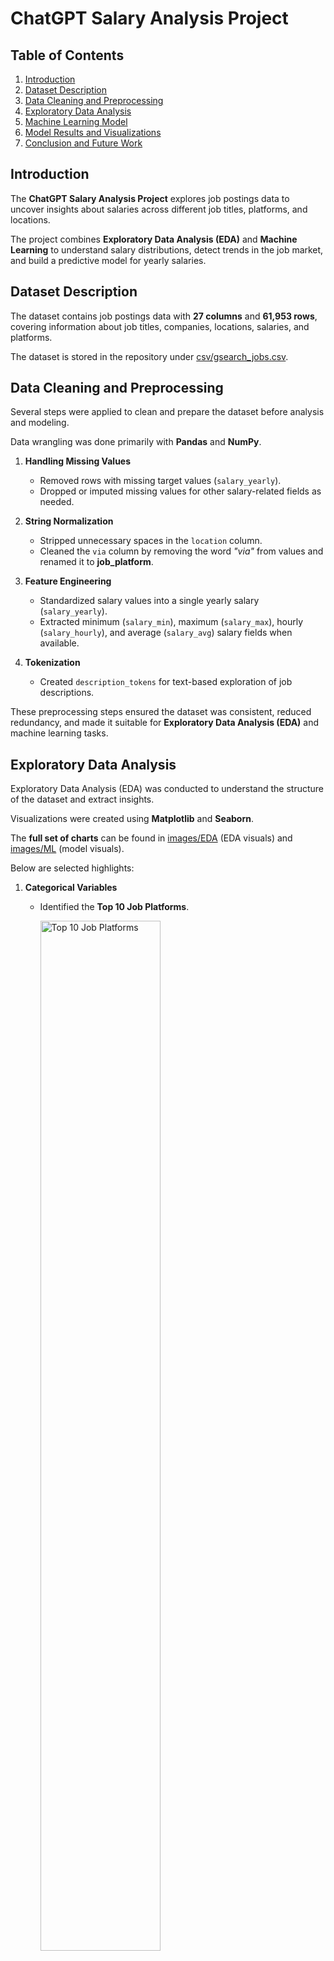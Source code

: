 # ChatGPT Salary Analysis Project

## Table of Contents

1. [Introduction](#introduction)  
2. [Dataset Description](#dataset-description)  
3. [Data Cleaning and Preprocessing](#data-cleaning-and-preprocessing)  
4. [Exploratory Data Analysis](#exploratory-data-analysis)  
5. [Machine Learning Model](#machine-learning-model)  
6. [Model Results and Visualizations](#model-results-and-visualizations)  
7. [Conclusion and Future Work](#conclusion-and-future-work)  

## Introduction

The **ChatGPT Salary Analysis Project** explores job postings data to uncover insights about salaries across different job titles, platforms, and locations. 

The project combines **Exploratory Data Analysis (EDA)** and **Machine Learning** to understand salary distributions, detect trends in the job market, and build a predictive model for yearly salaries.  

## Dataset Description

The dataset contains job postings data with **27 columns** and **61,953 rows**, covering information about job titles, companies, locations, salaries, and platforms.  

The dataset is stored in the repository under [csv/gsearch_jobs.csv](csv/gsearch_jobs.csv).

## Data Cleaning and Preprocessing

Several steps were applied to clean and prepare the dataset before analysis and modeling.  

Data wrangling was done primarily with **Pandas** and **NumPy**.  

1. **Handling Missing Values**  
   - Removed rows with missing target values (`salary_yearly`).  
   - Dropped or imputed missing values for other salary-related fields as needed.  

2. **String Normalization**  
   - Stripped unnecessary spaces in the `location` column.  
   - Cleaned the `via` column by removing the word *"via"* from values and renamed it to **job_platform**.  

3. **Feature Engineering**  
   - Standardized salary values into a single yearly salary (`salary_yearly`).  
   - Extracted minimum (`salary_min`), maximum (`salary_max`), hourly (`salary_hourly`), and average (`salary_avg`) salary fields when available.  

4. **Tokenization**  
   - Created `description_tokens` for text-based exploration of job descriptions.  

These preprocessing steps ensured the dataset was consistent, reduced redundancy, and made it suitable for **Exploratory Data Analysis (EDA)** and machine learning tasks.

## Exploratory Data Analysis

Exploratory Data Analysis (EDA) was conducted to understand the structure of the dataset and extract insights.

Visualizations were created using **Matplotlib** and **Seaborn**. 
 
The **full set of charts** can be found in [images/EDA](images/EDA) (EDA visuals) and [images/ML](images/ML) (model visuals).  

Below are selected highlights:

1. **Categorical Variables**  
   - Identified the **Top 10 Job Platforms**.  

        <img src="images/EDA/Top_10_Job_Platforms.png" alt="Top 10 Job Platforms" width="65%"/>  

        **Insights**:  
        - LinkedIn dominates as the leading job posting source.  
        - BeBee and Upwork also account for a large share of postings.  
        - Smaller platforms contribute less volume but are still represented.  

2. **Numeric Variables**  
   - Examined salary-related fields with histograms.  
   - Example: Distribution of yearly salaries.  

        <img src="images/EDA/Distribution_of_Salary_Yearly.png" alt="Distribution of Salary Yearly" width="65%"/>  

        **Insights**:  
        - Salaries are heavily skewed toward lower ranges.  
        - Very high salary postings are relatively rare.  
        - Most postings cluster within the lower-to-mid salary brackets.  

3. **Cross Analysis**  
   - Compared average yearly salaries across the most common job platforms, job titles, and job locations.  

        <img src="images/EDA/Average_Yearly_Salary_by_Top_10_Job_Platforms.png" alt="Average Yearly Salary by Top 10 Job Platforms" width="65%"/>  

        **Insights**:  
        - Smaller niche platforms report higher average salaries.  
        - LinkedIn shows lower averages despite being dominant in posting volume.  
        - Salary variation by platform suggests audience and industry targeting.  

        <img src="images/EDA/Average_Yearly_Salary_by_Top_10_Job_Titles.png" alt="Average Yearly Salary by Top 10 Job Titles" width="65%"/>  

        **Insights**:  
        - Senior roles tend to command higher salaries.  
        - Generalist roles such as Data Analyst fall on the lower end.  
        - Specialized roles like Data Scientist have strong earning potential.  

        <img src="images/EDA/Average_Yearly_Salary_by_Top_10_Job_Locations.png" alt="Average Yearly Salary by Top 10 Job Locations" width="65%"/>  

        **Insights**:  
        - Salaries vary significantly across locations.  
        - Some hubs consistently offer above-average pay.  
        - Geographic location is a key driver of compensation levels.  

The insights from EDA guided the choice of features used in the machine learning model. 

## Machine Learning Model

To predict yearly salaries, a **Random Forest Regressor** was implemented as the baseline model.  

### Model Setup
- **Inputs (Features):**  
  - Job Title  
  - Job Platform  
  - Job Location  

- **Target (Label):**  
  - Yearly Salary (`salary_yearly`)  

- **Preprocessing:**  
  - Applied one-hot encoding to categorical features (`title`, `job_platform`, `location`).  
  - Split dataset into training (80%) and testing (20%).  

- **Modeling:**  
   - Used **Scikit-learn**’s `RandomForestRegressor` with 100 trees (default hyperparameters unless stated otherwise).  
   - Wrapped preprocessing and modeling steps into a unified pipeline.  

### Evaluation Metrics
- **Root Mean Squared Error (RMSE):** ~30,887 ($USD)  
  - This means the model’s predictions are off by about **$31k on average** compared to the actual yearly salary of a job posting.  

- **R² Score:** ~0.28  
  - This means the model explains only about **28% of the variation** in salaries across job postings.  
  - The remaining 72% is unexplained, suggesting that other important features (like detailed job descriptions, company size, or industry) are not captured in this baseline model.   

### Insights
- The model captures some variation in salaries but leaves a significant amount unexplained.  
- Performance suggests that categorical job metadata alone is not enough for precise salary prediction.  
- Incorporating additional features (e.g., job description text embeddings, company size, industry) could improve accuracy.  

The following section visualizes the model’s performance.

## Model Results and Visualizations

The Random Forest model was evaluated on the test dataset.  

### Visualizations

1. **Predicted vs Actual Salaries ($USD)**  
   - A scatter plot comparing predicted salaries with actual values. 

      <img src="images/ML/Predicted_vs_Actual_Salaries.png" alt="Predicted vs Actual Salaries" width="65%"/>  

      **Insights**:  
      - Model consistently underestimates salaries at the high end.  
      - Predictions cluster around mid-range values, showing limited sensitivity to extremes.  
      - Indicates bias toward average salaries and limited explanatory power of the baseline model.  

2. **Predicted Salaries by Platform ($USD)**  
   - Comparison of predicted salaries for *Data Analyst* across different platforms.  

      <img src="images/ML/Predicted_Salaries_by_Platform.png" alt="Predicted Salaries by Platform" width="65%"/>  

      **Insights**:  
      - Relative differences between platforms are captured (LinkedIn slightly higher than smaller sites).  
      - Overall prediction accuracy is low, with narrow ranges across platforms.  
      - Highlights that richer feature sets are needed to separate platform-level salary effects.  

These visualizations confirm the limitations of the baseline model and highlight directions for improvement.  
  
## Conclusion and Future Work

This project demonstrated how job posting data can be used to analyze salary trends and build predictive models.  

### Key Takeaways
- **EDA** revealed clear trends in job platforms, titles, and locations, as well as skewed salary distributions.  
- The **Random Forest baseline model** achieved limited accuracy (RMSE ~30k, R² ~0.28), showing that categorical job metadata alone does not fully explain salary variation.  
- Visualizations highlighted systematic biases in predictions, such as underestimation of higher salaries.  

### Future Work
- **Feature Expansion:** Incorporate job description text embeddings, company attributes, and industry classifications.  
- **Advanced Modeling:** Experiment with Gradient Boosting (XGBoost, LightGBM, CatBoost) and deep learning models.  
- **Geographic Analysis:** Normalize salaries with cost-of-living indices to uncover regional adjustments.  
- **Deployment:** Build an interactive dashboard or API for real-time salary prediction.  

This work provides a foundation for more robust salary prediction tools while also offering exploratory insights into the job market. Future extensions can transform this analysis into a practical salary prediction tool for job seekers and employers.  






 


